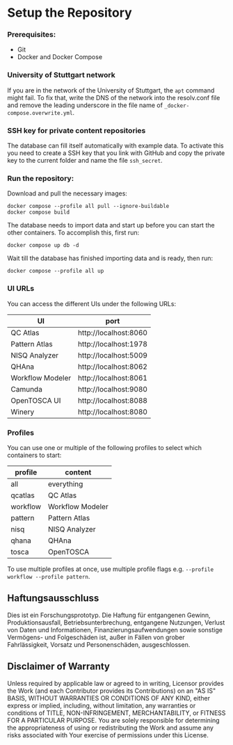 # Setup the Repository
### Prerequisites:

* Git
* Docker and Docker Compose

### University of Stuttgart network

If you are in the network of the University of Stuttgart, the `apt` command might fail.
To fix that, write the DNS of the network into the resolv.conf file and remove the leading underscore in the file name of `_docker-compose.overwrite.yml`.

### SSH key for private content repositories

The database can fill itself automatically with example data.
To activate this you need to create a SSH key that you link with GitHub and copy the private key to the current folder and name the file `ssh_secret`.


### Run the repository:

Download and pull the necessary images:

```
docker compose --profile all pull --ignore-buildable
docker compose build
```

The database needs to import data and start up before you can start the other containers.
To accomplish this, first run:

```
docker compose up db -d
```

Wait till the database has finished importing data and is ready, then run:

```
docker compose --profile all up
```

### UI URLs

You can access the different UIs under the following URLs:

| UI               | port                  |
|------------------|-----------------------|
| QC Atlas         | http://localhost:8060 |
| Pattern Atlas    | http://localhost:1978 |
| NISQ Analyzer    | http://localhost:5009 |
| QHAna            | http://localhost:8062 |
| Workflow Modeler | http://localhost:8061 |
| Camunda          | http://localhost:9080 |
| OpenTOSCA UI     | http://localhost:8088 |
| Winery           | http://localhost:8080 |

### Profiles

You can use one or multiple of the following profiles to select which containers to start:

| profile  | content          |
|----------|------------------|
| all      | everything       |
| qcatlas  | QC Atlas         |
| workflow | Workflow Modeler |
| pattern  | Pattern Atlas    |
| nisq     | NISQ Analyzer    |
| qhana    | QHAna            |
| tosca    | OpenTOSCA        |

To use multiple profiles at once, use multiple profile flags e.g. `--profile workflow --profile pattern`.

## Haftungsausschluss

 Dies ist ein Forschungsprototyp.
 Die Haftung für entgangenen Gewinn, Produktionsausfall, Betriebsunterbrechung, entgangene Nutzungen, Verlust von Daten und Informationen, Finanzierungsaufwendungen sowie sonstige Vermögens- und Folgeschäden ist, außer in Fällen von grober Fahrlässigkeit, Vorsatz und Personenschäden, ausgeschlossen.

 ## Disclaimer of Warranty

 Unless required by applicable law or agreed to in writing, Licensor provides the Work (and each Contributor provides its Contributions) on an "AS IS" BASIS, WITHOUT WARRANTIES OR CONDITIONS OF ANY KIND, either express or implied, including, without limitation, any warranties or conditions of TITLE, NON-INFRINGEMENT, MERCHANTABILITY, or FITNESS FOR A PARTICULAR PURPOSE.
 You are solely responsible for determining the appropriateness of using or redistributing the Work and assume any risks associated with Your exercise of permissions under this License.

